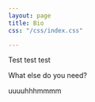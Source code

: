 ```yaml
---
layout: page
title: Bio
css: "/css/index.css"

---
```


Test test test

What else do you need?

uuuuhhhmmmm